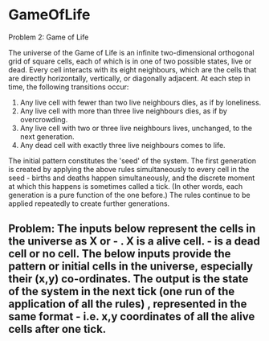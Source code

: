 # GameOfLife

Problem 2: Game of Life

The universe of the Game of Life is an infinite two-dimensional orthogonal grid of square cells, each of which is in one of two possible states, live or dead. Every cell interacts with its eight neighbours, which are the cells that are directly horizontally, vertically, or diagonally adjacent. At each step in time, the following transitions occur:

1. Any live cell with fewer than two live neighbours dies, as if by loneliness.
2. Any live cell with more than three live neighbours dies, as if by overcrowding.
3. Any live cell with two or three live neighbours lives, unchanged, to the next generation.
4. Any dead cell with exactly three live neighbours comes to life.

The initial pattern constitutes the 'seed' of the system. The first generation is created by applying the above rules simultaneously to every cell in the seed - births and deaths happen simultaneously, and the discrete moment at which this happens is sometimes called a tick. (In other words, each generation is a pure function of the one before.) The rules continue to be applied repeatedly to create further generations.

Problem:
The inputs below represent the cells in the universe as X or - . X is a alive cell. - is a dead cell or no cell. The below inputs provide the pattern or initial cells in the universe, especially their (x,y) co-ordinates. The output is the state of the system in the next tick (one run of the application of all the rules) , represented in the same format - i.e. x,y coordinates of all the alive cells after one tick. 
------------------------------------------------------------------------------------------------------------------
